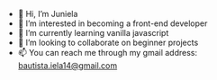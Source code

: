 - 👋 Hi, I’m Juniela
- 👀 I’m interested in becoming a front-end developer
- 🌱 I’m currently learning vanilla javascript
- 💞️ I’m looking to collaborate on beginner projects
- 📫 You can reach me through my gmail address: bautista.iela14@gmail.com

<!---
ellaiela/ellaiela is a ✨ special ✨ repository because its `README.md` (this file) appears on your GitHub profile.
You can click the Preview link to take a look at your changes.
--->
